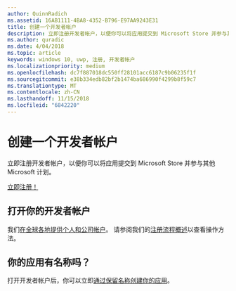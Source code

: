 ```yaml
---
author: QuinnRadich
ms.assetid: 16AB1111-4BA8-4352-B796-E97AA9243E31
title: 创建一个开发者帐户
description: 立即注册开发者帐户，以便你可以将应用提交到 Microsoft Store 并参与其他 Microsoft 计划。
ms.author: quradic
ms.date: 4/04/2018
ms.topic: article
keywords: windows 10, uwp, 注册, 开发者帐户
ms.localizationpriority: medium
ms.openlocfilehash: dc7f887018dc550ff28101acc6187c9b06235f1f
ms.sourcegitcommit: e38b334edb82bf2b1474ba686990f4299b8f59c7
ms.translationtype: MT
ms.contentlocale: zh-CN
ms.lasthandoff: 11/15/2018
ms.locfileid: "6842220"
---
```

# <a name="create-a-developer-account"></a>创建一个开发者帐户

立即注册开发者帐户，以便你可以将应用提交到 Microsoft Store 并参与其他 Microsoft 计划。

[立即注册！](http://go.microsoft.com/fwlink/p/?LinkId=615100)

## <a name="opening-your-developer-account"></a>打开你的开发者帐户

我们[在全球各地提供个人和公司帐户](../publish/account-types-locations-and-fees.md)。 请参阅我们的[注册流程概述](../publish/opening-a-developer-account.md)以查看操作方法。

## <a name="have-a-name-for-your-app"></a>你的应用有名称吗？

打开开发者帐户后，你可以立即[通过保留名称创建你的应用](https://msdn.microsoft.com/library/windows/apps/JJ657967)。

